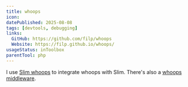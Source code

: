 ```yaml
---
title: whoops
icon:
datePublished: 2025-08-08
tags: [devtools, debugging]
links:
  GitHub: https://github.com/filp/whoops
  Website: https://filp.github.io/whoops/
usageStatus: inToolbox
parentTool: php
---
```


I use [Slim whoops](https://github.com/zeuxisoo/php-slim-whoops) to integrate
whoops with Slim. There's also a [whoops
middleware](https://github.com/middlewares/whoops).
